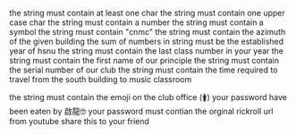 the string must contain at least one char
the string must contain one upper case char
the string must contain a number
the string must contain a symbol
the string must contain "cnmc"
the string must contain the azimuth of the given building
the sum of numbers in string must be the established year of hsnu
the string must contain the last class number in your year
the string must contain the first name of our principle
the string must contain the serial number of our club
the string must contain the time required to travel from the south building to music classroom
<!-- there will be a bottom if you press it will add the song of hsnu in the password. Every ten seconds, one word will disappear. Keep at least one word to stay alive. -->
the string must contain the emoji on the club office (🚺)
your password have been eaten by 啟龍🤓
your password must contian the orginal rickroll url from youtube
share this to your friend